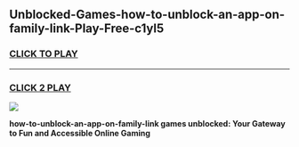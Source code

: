 
## Unblocked-Games-how-to-unblock-an-app-on-family-link-Play-Free-c1yl5
<h3>
<a href="https://premium76.site?title=how-to-unblock-an-app-on-family-link&ref=18A1">CLICK TO PLAY</a></h3>
<hr>

<h3>
<a href="https://premium76.site?title=how-to-unblock-an-app-on-family-link&ref=18A1">CLICK 2 PLAY</a>
  
</h3>

<a href="https://premium76.site?title=how-to-unblock-an-app-on-family-link&ref=18A1"><img src="https://clearcache.store/games.png"></a>


**how-to-unblock-an-app-on-family-link games unblocked: Your Gateway to Fun and Accessible Online Gaming**
